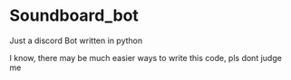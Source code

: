 # Soundboard_bot
Just a discord Bot written in python

I know, there may be much easier ways to write this code, pls dont judge me
